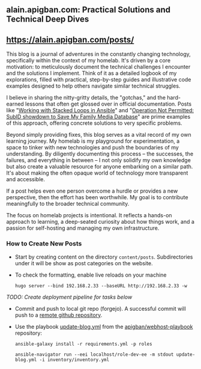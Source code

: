 ## alain.apigban.com: Practical Solutions and Technical Deep Dives

## https://alain.apigban.com/posts/

This blog is a journal of adventures in the constantly changing technology, specifically within the context of my homelab. It's driven by a core motivation: to meticulously document the technical challenges I encounter and the solutions I implement. Think of it as a detailed logbook of my explorations, filled with practical, step-by-step guides and illustrative code examples designed to help others navigate similar technical struggles.

I believe in sharing the nitty-gritty details, the "gotchas," and the hard-earned lessons that often get glossed over in official documentation. Posts like "[Working with Stacked Loops in Ansible](https://alain.apigban.com/posts/ansible/01/working-with-stacked-loops-in-ansible/)" and "[Operation Not Permitted: SubID showdown to Save My Family Media Database](https://alain.apigban.com/posts/linux/01/postgres/)" are prime examples of this approach, offering concrete solutions to very specific problems.

Beyond simply providing fixes, this blog serves as a vital record of my own learning journey. My homelab is my playground for experimentation, a space to tinker with new technologies and push the boundaries of my understanding. By diligently documenting this process – the successes, the failures, and everything in between – I not only solidify my own knowledge but also create a valuable resource for anyone embarking on a similar path. It's about making the often opaque world of technology more transparent and accessible.

If a post helps even one person overcome a hurdle or provides a new perspective, then the effort has been worthwhile. My goal is to contribute meaningfully to the broader technical community.

The focus on homelab projects is intentional. It reflects a hands-on approach to learning, a deep-seated curiosity about how things work, and a passion for self-hosting and managing my own infrastructure.

### How to Create New Posts

* Start by creating content on the directory `content/posts`. Subdirectories under it will be show as post categories on the website.

* To check the formatting, enable live reloads on your machine
    ```
    hugo server --bind 192.168.2.33 --baseURL http://192.168.2.33 -w
    ```

*TODO: Create deployment pipeline for tasks below*

* Commit and push to local git repo (forgejo). A successful commit will push to a [remote github repository](https://github.com/apigban/alain.apigban.com). 

* Use the playbook [update-blog.yml](https://github.com/apigban/webhost-playbook/blob/main/update-blog.yml) from the [apigban/webhost-playbook](https://github.com/apigban/webhost-playbook) repository:

    ```
    ansible-galaxy install -r requirements.yml -p roles

    ansible-navigator run --eei localhost/role-dev-ee -m stdout update-blog.yml -i inventory/inventory.yml
    ```